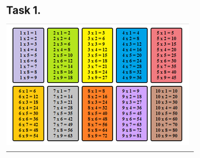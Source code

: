 
# Task 1.

![Image text](https://raw.githubusercontent.com/VLola/php/master/Task_01/images/main.png)

___